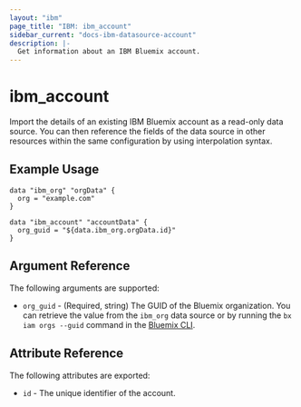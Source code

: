 ```yaml
---
layout: "ibm"
page_title: "IBM: ibm_account"
sidebar_current: "docs-ibm-datasource-account"
description: |-
  Get information about an IBM Bluemix account.
---
```


# ibm\_account

Import the details of an existing IBM Bluemix account as a read-only data source. You can then reference the fields of the data source in other resources within the same configuration by using interpolation syntax.

## Example Usage

```hcl
data "ibm_org" "orgData" {
  org = "example.com"
}

data "ibm_account" "accountData" {
  org_guid = "${data.ibm_org.orgData.id}"
}
```

## Argument Reference

The following arguments are supported:

* `org_guid` - (Required, string) The GUID of the Bluemix organization. You can retrieve the value from the `ibm_org` data source or by running the `bx iam orgs --guid` command in the [Bluemix CLI](https://console.bluemix.net/docs/cli/reference/bluemix_cli/get_started.html#getting-started).

## Attribute Reference

The following attributes are exported:

* `id` - The unique identifier of the account.  
